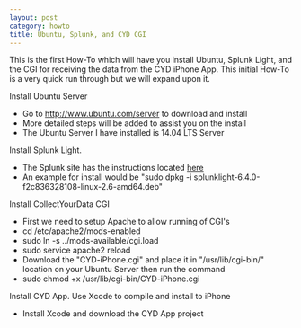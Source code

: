 ```yaml
---
layout: post
category: howto
title: Ubuntu, Splunk, and CYD CGI
---
```


This is the first How-To which will have you install Ubuntu, Splunk Light, and the CGI for receiving the data from the CYD iPhone App. This initial How-To is a very quick run through but we will expand upon it.

Install Ubuntu Server
- Go to http://www.ubuntu.com/server to download and install
- More detailed steps will be added to assist you on the install
- The Ubuntu Server I have installed is 14.04 LTS Server

Install Splunk Light.
- The Splunk site has the instructions located <a href="http://docs.splunk.com/Documentation/SplunkLight/6.4.1/Installation/InstallonLinux">here</a>
- An example for install would be "sudo dpkg -i splunklight-6.4.0-f2c836328108-linux-2.6-amd64.deb"

Install CollectYourData CGI
- First we need to setup Apache to allow running of CGI's
- cd /etc/apache2/mods-enabled
- sudo ln -s ../mods-available/cgi.load
- sudo service apache2 reload
- Download the "CYD-iPhone.cgi" and place it in "/usr/lib/cgi-bin/" location on your Ubuntu Server then run the command
- sudo chmod +x /usr/lib/cgi-bin/CYD-iPhone.cgi

Install CYD App. Use Xcode to compile and install to iPhone
- Install Xcode and download the CYD App project
